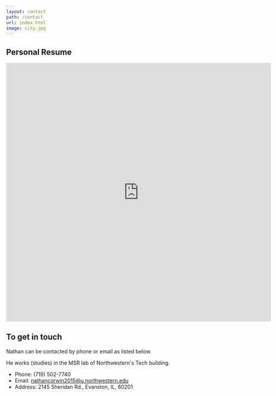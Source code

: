 ```yaml
---
layout: contact
path: /contact
url: index.html
image: city.jpg
---
```


## Personal Resume
<iframe src="http://docs.google.com/gview?url=https://github.com/ncorwin/msr_portfolio/blob/master/public/images/nathan.resume.pdf&embedded=true" style="width:718px; height:700px;" frameborder="0"></iframe>

## To get in touch
Nathan can be contacted by phone or email as listed below. 

He works (studies) in the MSR lab of Northwestern's Tech building. 

* Phone: (719) 502-7740
* Email: nathancorwin2015@u.northwestern.edu
* Address: 2145 Sheridan Rd., Evanston, IL, 60201

